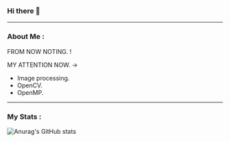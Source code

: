 ### Hi there 👋 
---
### About Me :
FROM NOW NOTING. ! <br/>

MY ATTENTION NOW. -> 
- Image processing.
- OpenCV.
- OpenMP.
---

### My Stats :
![Anurag's GitHub stats](https://github-readme-stats.vercel.app/api?username=KirttiphoomEarth&show_icons=true&theme=onedark)
<!--
**KirttiphoomEarth/KirttiphoomEarth** is a ✨ _special_ ✨ repository because its `README.md` (this file) appears on your GitHub profile.

Here are some ideas to get you started:

- 🔭 I’m currently working on ...
- 🌱 I’m currently learning ...
- 👯 I’m looking to collaborate on ...
- 🤔 I’m looking for help with ...
- 💬 Ask me about ...
- 📫 How to reach me: ...
- 😄 Pronouns: ...
- ⚡ Fun fact: ...
-->

